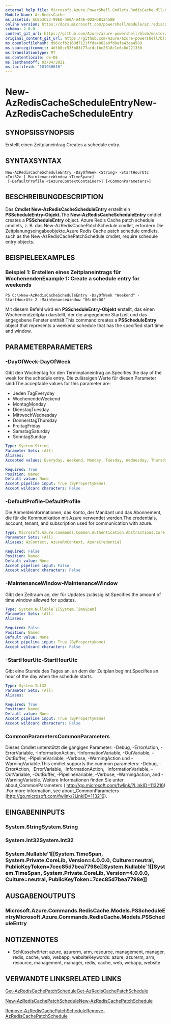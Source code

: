 ```yaml
---
external help file: Microsoft.Azure.PowerShell.Cmdlets.RedisCache.dll-Help.xml
Module Name: Az.RedisCache
ms.assetid: ACB53C23-99E0-4A0A-A44E-0D3FDB12450B
online version: https://docs.microsoft.com/powershell/module/az.rediscache/new-azrediscachescheduleentry
schema: 2.0.0
content_git_url: https://github.com/Azure/azure-powershell/blob/master/src/RedisCache/RedisCache/help/New-AzRedisCacheScheduleEntry.md
original_content_git_url: https://github.com/Azure/azure-powershell/blob/master/src/RedisCache/RedisCache/help/New-AzRedisCacheScheduleEntry.md
ms.openlocfilehash: d96ccfb2160d7121ffda4802a0fd8afa43ea4589
ms.sourcegitcommit: 4dfb0cc533b83f77afdcfbe2618c1e6c8d221330
ms.translationtype: MT
ms.contentlocale: de-DE
ms.lasthandoff: 03/04/2021
ms.locfileid: "101936616"
---
```

# <span data-ttu-id="9f9d2-101">New-AzRedisCacheScheduleEntry</span><span class="sxs-lookup"><span data-stu-id="9f9d2-101">New-AzRedisCacheScheduleEntry</span></span>

## <span data-ttu-id="9f9d2-102">SYNOPSIS</span><span class="sxs-lookup"><span data-stu-id="9f9d2-102">SYNOPSIS</span></span>
<span data-ttu-id="9f9d2-103">Erstellt einen Zeitplaneintrag.</span><span class="sxs-lookup"><span data-stu-id="9f9d2-103">Creates a schedule entry.</span></span>

## <span data-ttu-id="9f9d2-104">SYNTAX</span><span class="sxs-lookup"><span data-stu-id="9f9d2-104">SYNTAX</span></span>

```
New-AzRedisCacheScheduleEntry -DayOfWeek <String> -StartHourUtc <Int32> [-MaintenanceWindow <TimeSpan>]
 [-DefaultProfile <IAzureContextContainer>] [<CommonParameters>]
```

## <span data-ttu-id="9f9d2-105">BESCHREIBUNG</span><span class="sxs-lookup"><span data-stu-id="9f9d2-105">DESCRIPTION</span></span>
<span data-ttu-id="9f9d2-106">Das **Cmdlet New-AzRedisCacheScheduleEntry** erstellt ein **PSScheduleEntry-Objekt.**</span><span class="sxs-lookup"><span data-stu-id="9f9d2-106">The **New-AzRedisCacheScheduleEntry** cmdlet creates a **PSScheduleEntry** object.</span></span>
<span data-ttu-id="9f9d2-107">Azure Redis Cache patch schedule cmdlets, z. B. das New-AzRedisCachePatchSchedule cmdlet, erfordern Die Zeitplanungseingabeobjekte.</span><span class="sxs-lookup"><span data-stu-id="9f9d2-107">Azure Redis Cache patch schedule cmdlets, such as the New-AzRedisCachePatchSchedule cmdlet, require schedule entry objects.</span></span>

## <span data-ttu-id="9f9d2-108">BEISPIELE</span><span class="sxs-lookup"><span data-stu-id="9f9d2-108">EXAMPLES</span></span>

### <span data-ttu-id="9f9d2-109">Beispiel 1: Erstellen eines Zeitplaneintrags für Wochenenden</span><span class="sxs-lookup"><span data-stu-id="9f9d2-109">Example 1: Create a schedule entry for weekends</span></span>
```
PS C:\>New-AzRedisCacheScheduleEntry -DayOfWeek "Weekend" -StartHourUtc 2 -MaintenanceWindow "06:00:00"
```

<span data-ttu-id="9f9d2-110">Mit diesem Befehl wird ein **PSScheduleEntry-Objekt** erstellt, das einen Wochenendzeitplan darstellt, der die angegebene Startzeit und das angegebene Fenster enthält.</span><span class="sxs-lookup"><span data-stu-id="9f9d2-110">This command creates a **PSScheduleEntry** object that represents a weekend schedule that has the specified start time and window.</span></span>

## <span data-ttu-id="9f9d2-111">PARAMETER</span><span class="sxs-lookup"><span data-stu-id="9f9d2-111">PARAMETERS</span></span>

### <span data-ttu-id="9f9d2-112">-DayOfWeek</span><span class="sxs-lookup"><span data-stu-id="9f9d2-112">-DayOfWeek</span></span>
<span data-ttu-id="9f9d2-113">Gibt den Wochentag für den Terminplaneintrag an.</span><span class="sxs-lookup"><span data-stu-id="9f9d2-113">Specifies the day of the week for the schedule entry.</span></span>
<span data-ttu-id="9f9d2-114">Die zulässigen Werte für diesen Parameter sind:</span><span class="sxs-lookup"><span data-stu-id="9f9d2-114">The acceptable values for this parameter are:</span></span>
- <span data-ttu-id="9f9d2-115">Jeden Tag</span><span class="sxs-lookup"><span data-stu-id="9f9d2-115">Everyday</span></span> 
- <span data-ttu-id="9f9d2-116">Wochenende</span><span class="sxs-lookup"><span data-stu-id="9f9d2-116">Weekend</span></span> 
- <span data-ttu-id="9f9d2-117">Montag</span><span class="sxs-lookup"><span data-stu-id="9f9d2-117">Monday</span></span> 
- <span data-ttu-id="9f9d2-118">Dienstag</span><span class="sxs-lookup"><span data-stu-id="9f9d2-118">Tuesday</span></span> 
- <span data-ttu-id="9f9d2-119">Mittwoch</span><span class="sxs-lookup"><span data-stu-id="9f9d2-119">Wednesday</span></span> 
- <span data-ttu-id="9f9d2-120">Donnerstag</span><span class="sxs-lookup"><span data-stu-id="9f9d2-120">Thursday</span></span> 
- <span data-ttu-id="9f9d2-121">Freitag</span><span class="sxs-lookup"><span data-stu-id="9f9d2-121">Friday</span></span> 
- <span data-ttu-id="9f9d2-122">Samstag</span><span class="sxs-lookup"><span data-stu-id="9f9d2-122">Saturday</span></span> 
- <span data-ttu-id="9f9d2-123">Sonntag</span><span class="sxs-lookup"><span data-stu-id="9f9d2-123">Sunday</span></span>

```yaml
Type: System.String
Parameter Sets: (All)
Aliases:
Accepted values: Everyday, Weekend, Monday, Tuesday, Wednesday, Thursday, Friday, Saturday, Sunday

Required: True
Position: Named
Default value: None
Accept pipeline input: True (ByPropertyName)
Accept wildcard characters: False
```

### <span data-ttu-id="9f9d2-124">-DefaultProfile</span><span class="sxs-lookup"><span data-stu-id="9f9d2-124">-DefaultProfile</span></span>
<span data-ttu-id="9f9d2-125">Die Anmeldeinformationen, das Konto, der Mandant und das Abonnement, die für die Kommunikation mit Azure verwendet werden.</span><span class="sxs-lookup"><span data-stu-id="9f9d2-125">The credentials, account, tenant, and subscription used for communication with azure.</span></span>

```yaml
Type: Microsoft.Azure.Commands.Common.Authentication.Abstractions.Core.IAzureContextContainer
Parameter Sets: (All)
Aliases: AzContext, AzureRmContext, AzureCredential

Required: False
Position: Named
Default value: None
Accept pipeline input: False
Accept wildcard characters: False
```

### <span data-ttu-id="9f9d2-126">-MaintenanceWindow</span><span class="sxs-lookup"><span data-stu-id="9f9d2-126">-MaintenanceWindow</span></span>
<span data-ttu-id="9f9d2-127">Gibt den Zeitraum an, der für Updates zulässig ist.</span><span class="sxs-lookup"><span data-stu-id="9f9d2-127">Specifies the amount of time window allowed for updates.</span></span>

```yaml
Type: System.Nullable`1[System.TimeSpan]
Parameter Sets: (All)
Aliases:

Required: False
Position: Named
Default value: None
Accept pipeline input: True (ByPropertyName)
Accept wildcard characters: False
```

### <span data-ttu-id="9f9d2-128">-StartHourUtc</span><span class="sxs-lookup"><span data-stu-id="9f9d2-128">-StartHourUtc</span></span>
<span data-ttu-id="9f9d2-129">Gibt eine Stunde des Tages an, an dem der Zeitplan beginnt.</span><span class="sxs-lookup"><span data-stu-id="9f9d2-129">Specifies an hour of the day when the schedule starts.</span></span>

```yaml
Type: System.Int32
Parameter Sets: (All)
Aliases:

Required: True
Position: Named
Default value: None
Accept pipeline input: True (ByPropertyName)
Accept wildcard characters: False
```

### <span data-ttu-id="9f9d2-130">CommonParameters</span><span class="sxs-lookup"><span data-stu-id="9f9d2-130">CommonParameters</span></span>
<span data-ttu-id="9f9d2-131">Dieses Cmdlet unterstützt die gängigen Parameter: -Debug, -ErrorAction, -ErrorVariable, -InformationAction, -InformationVariable, -OutVariable, -OutBuffer, -PipelineVariable, -Verbose, -WarningAction und -WarningVariable.</span><span class="sxs-lookup"><span data-stu-id="9f9d2-131">This cmdlet supports the common parameters: -Debug, -ErrorAction, -ErrorVariable, -InformationAction, -InformationVariable, -OutVariable, -OutBuffer, -PipelineVariable, -Verbose, -WarningAction, and -WarningVariable.</span></span> <span data-ttu-id="9f9d2-132">Weitere Informationen finden Sie unter about_CommonParameters ( http://go.microsoft.com/fwlink/?LinkID=113216) .</span><span class="sxs-lookup"><span data-stu-id="9f9d2-132">For more information, see about_CommonParameters (http://go.microsoft.com/fwlink/?LinkID=113216).</span></span>

## <span data-ttu-id="9f9d2-133">EINGABEN</span><span class="sxs-lookup"><span data-stu-id="9f9d2-133">INPUTS</span></span>

### <span data-ttu-id="9f9d2-134">System.String</span><span class="sxs-lookup"><span data-stu-id="9f9d2-134">System.String</span></span>

### <span data-ttu-id="9f9d2-135">System.Int32</span><span class="sxs-lookup"><span data-stu-id="9f9d2-135">System.Int32</span></span>

### <span data-ttu-id="9f9d2-136">System.Nullable'1[[System.TimeSpan, System.Private.CoreLib, Version=4.0.0.0, Culture=neutral, PublicKeyToken=7cec85d7bea7798e]]</span><span class="sxs-lookup"><span data-stu-id="9f9d2-136">System.Nullable\`1[[System.TimeSpan, System.Private.CoreLib, Version=4.0.0.0, Culture=neutral, PublicKeyToken=7cec85d7bea7798e]]</span></span>

## <span data-ttu-id="9f9d2-137">AUSGABEN</span><span class="sxs-lookup"><span data-stu-id="9f9d2-137">OUTPUTS</span></span>

### <span data-ttu-id="9f9d2-138">Microsoft.Azure.Commands.RedisCache.Models.PSScheduleEntry</span><span class="sxs-lookup"><span data-stu-id="9f9d2-138">Microsoft.Azure.Commands.RedisCache.Models.PSScheduleEntry</span></span>

## <span data-ttu-id="9f9d2-139">NOTIZEN</span><span class="sxs-lookup"><span data-stu-id="9f9d2-139">NOTES</span></span>
* <span data-ttu-id="9f9d2-140">Schlüsselwörter: azure, azurerm, arm, resource, management, manager, redis, cache, web, webapp, website</span><span class="sxs-lookup"><span data-stu-id="9f9d2-140">Keywords: azure, azurerm, arm, resource, management, manager, redis, cache, web, webapp, website</span></span>

## <span data-ttu-id="9f9d2-141">VERWANDTE LINKS</span><span class="sxs-lookup"><span data-stu-id="9f9d2-141">RELATED LINKS</span></span>

[<span data-ttu-id="9f9d2-142">Get-AzRedisCachePatchSchedule</span><span class="sxs-lookup"><span data-stu-id="9f9d2-142">Get-AzRedisCachePatchSchedule</span></span>](./Get-AzRedisCachePatchSchedule.md)

[<span data-ttu-id="9f9d2-143">New-AzRedisCachePatchSchedule</span><span class="sxs-lookup"><span data-stu-id="9f9d2-143">New-AzRedisCachePatchSchedule</span></span>](./New-AzRedisCachePatchSchedule.md)

[<span data-ttu-id="9f9d2-144">Remove-AzRedisCachePatchSchedule</span><span class="sxs-lookup"><span data-stu-id="9f9d2-144">Remove-AzRedisCachePatchSchedule</span></span>](./Remove-AzRedisCachePatchSchedule.md)


